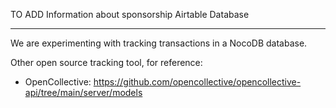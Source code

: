 TO ADD
Information about sponsorship
Airtable Database


---

We are experimenting with tracking transactions in a NocoDB database.

Other open source tracking tool, for reference:

- OpenCollective: <https://github.com/opencollective/opencollective-api/tree/main/server/models>